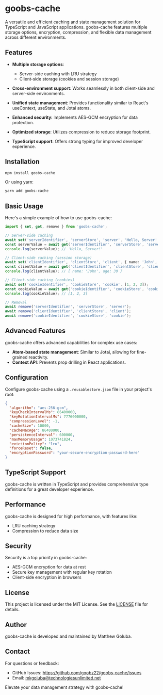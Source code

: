 # goobs-cache

A versatile and efficient caching and state management solution for TypeScript and JavaScript applications. goobs-cache features multiple storage options, encryption, compression, and flexible data management across different environments.

## Features

- **Multiple storage options**:

  - Server-side caching with LRU strategy
  - Client-side storage (cookies and session storage)

- **Cross-environment support**: Works seamlessly in both client-side and server-side environments.
- **Unified state management**: Provides functionality similar to React's useContext, useState, and Jotai atoms.
- **Enhanced security**: Implements AES-GCM encryption for data protection.
- **Optimized storage**: Utilizes compression to reduce storage footprint.
- **TypeScript support**: Offers strong typing for improved developer experience.

## Installation

```bash
npm install goobs-cache
```

Or using yarn:

```bash
yarn add goobs-cache
```

## Basic Usage

Here's a simple example of how to use goobs-cache:

```typescript
import { set, get, remove } from 'goobs-cache';

// Server-side caching
await set('serverIdentifier', 'serverStore', 'server', 'Hello, Server!');
const serverValue = await get('serverIdentifier', 'serverStore', 'server');
console.log(serverValue); // 'Hello, Server!'

// Client-side caching (session storage)
await set('clientIdentifier', 'clientStore', 'client', { name: 'John', age: 30 });
const clientValue = await get('clientIdentifier', 'clientStore', 'client');
console.log(clientValue); // { name: 'John', age: 30 }

// Client-side caching (cookies)
await set('cookieIdentifier', 'cookieStore', 'cookie', [1, 2, 3]);
const cookieValue = await get('cookieIdentifier', 'cookieStore', 'cookie');
console.log(cookieValue); // [1, 2, 3]

// Removal
await remove('serverIdentifier', 'serverStore', 'server');
await remove('clientIdentifier', 'clientStore', 'client');
await remove('cookieIdentifier', 'cookieStore', 'cookie');
```

## Advanced Features

goobs-cache offers advanced capabilities for complex use cases:

- **Atom-based state management**: Similar to Jotai, allowing for fine-grained reactivity.
- **Context API**: Prevents prop drilling in React applications.

## Configuration

Configure goobs-cache using a `.reusablestore.json` file in your project's root:

```json
{
  "algorithm": "aes-256-gcm",
  "keyCheckIntervalMs": 86400000,
  "keyRotationIntervalMs": 7776000000,
  "compressionLevel": -1,
  "cacheSize": 10000,
  "cacheMaxAge": 86400000,
  "persistenceInterval": 600000,
  "maxMemoryUsage": 1073741824,
  "evictionPolicy": "lru",
  "forceReset": false,
  "encryptionPassword": "your-secure-encryption-password-here"
}
```

## TypeScript Support

goobs-cache is written in TypeScript and provides comprehensive type definitions for a great developer experience.

## Performance

goobs-cache is designed for high performance, with features like:

- LRU caching strategy
- Compression to reduce data size

## Security

Security is a top priority in goobs-cache:

- AES-GCM encryption for data at rest
- Secure key management with regular key rotation
- Client-side encryption in browsers

## License

This project is licensed under the MIT License. See the [LICENSE](LICENSE) file for details.

## Author

goobs-cache is developed and maintained by Matthew Goluba.

## Contact

For questions or feedback:

- GitHub Issues: https://github.com/goobz22/goobs-cache/issues
- Email: mkgoluba@technologiesunlimited.net

Elevate your data management strategy with goobs-cache!
